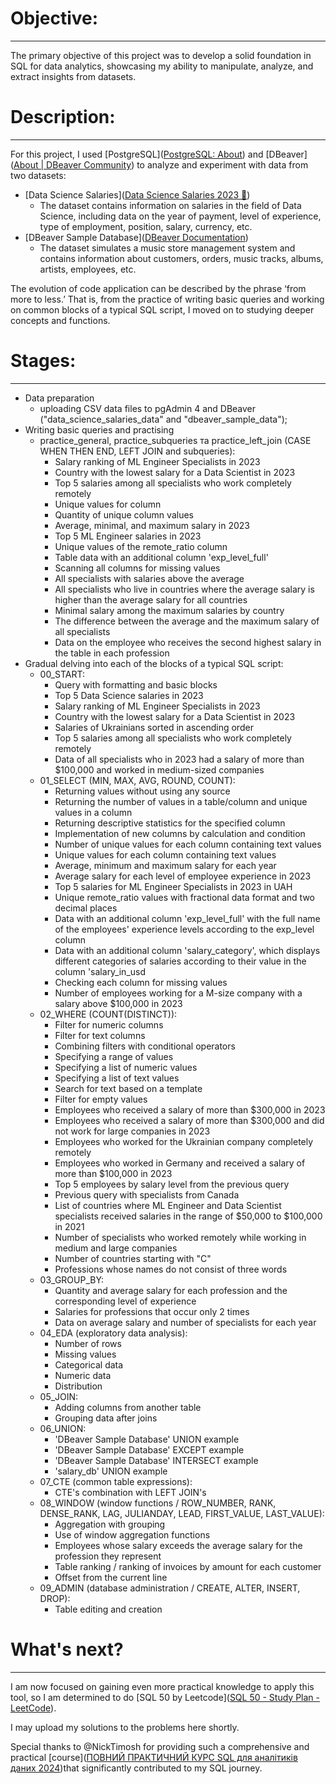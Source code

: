 # Objective:
---
The primary objective of this project was to develop a solid foundation in SQL for data analytics, showcasing my ability to manipulate, analyze, and extract insights from datasets.
# Description:
---
For this project, I used [PostgreSQL]([PostgreSQL: About](https://www.postgresql.org/about/)) and [DBeaver]([About | DBeaver Community](https://dbeaver.io/about/)) to analyze and experiment with data from two datasets:
- [Data Science Salaries]([Data Science Salaries 2023 💸](https://www.kaggle.com/datasets/arnabchaki/data-science-salaries-2023))
	- The dataset contains information on salaries in the field of Data Science, including data on the year of payment, level of experience, type of employment, position, salary, currency, etc.
- [DBeaver Sample Database]([DBeaver Documentation](https://dbeaver.com/docs/dbeaver/Sample-Database/))
	- The dataset simulates a music store management system and contains information about customers, orders, music tracks, albums, artists, employees, etc.

The evolution of code application can be described by the phrase ‘from more to less.’ That is, from the practice of writing basic queries and working on common blocks of a typical SQL script, I moved on to studying deeper concepts and functions.
# Stages:
---
- Data preparation
	- uploading CSV data files to pgAdmin 4 and DBeaver ("data_science_salaries_data" and "dbeaver_sample_data");
- Writing basic queries and practising
	- practice_general, practice_subqueries та practice_left_join (CASE WHEN THEN END, LEFT JOIN and subqueries):
		- Salary ranking of ML Engineer Specialists in 2023
		- Сountry with the lowest salary for a Data Scientist in 2023
		- Top 5 salaries among all specialists who work completely remotely
		- Unique values for column
		- Quantity of unique column values
		- Average, minimal, and maximum salary in 2023
		- Top 5 ML Engineer salaries in 2023
		- Unique values of the remote_ratio column
		- Table data with an additional column 'exp_level_full'
		- Scanning all columns for missing values
		- All specialists with salaries above the average
		- All specialists who live in countries where the average salary is higher than the average salary for all countries
		- Minimal salary among the maximum salaries by country
		- The difference between the average and the maximum salary of all specialists
		- Data on the employee who receives the second highest salary in the table in each profession
- Gradual delving into each of the blocks of a typical SQL script:
	- 00_START:
		- Query with formatting and basic blocks
		- Top 5 Data Science salaries in 2023
		- Salary ranking of ML Engineer Specialists in 2023
		- Сountry with the lowest salary for a Data Scientist in 2023
		- Salaries of Ukrainians sorted in ascending order
		- Top 5 salaries among all specialists who work completely remotely
		- Data of all specialists who in 2023 had a salary of more than $100,000 and worked in medium-sized companies
	- 01_SELECT (MIN, MAX, AVG, ROUND, COUNT):
		- Returning values without using any source
		- Returning the number of values in a table/column and unique values in a column
		- Returning descriptive statistics for the specified column
		- Implementation of new columns by calculation and condition
		- Number of unique values for each column containing text values
		- Unique values for each column containing text values
		- Average, minimum and maximum salary for each year
		- Average salary for each level of employee experience in 2023
		- Top 5 salaries for ML Engineer Specialists in 2023 in UAH
		- Unique remote_ratio values with fractional data format and two decimal places
		- Data with an additional column 'exp_level_full' with the full name of the employees' experience levels according to the exp_level column
		- Data with an additional column 'salary_category', which displays different categories of salaries according to their value in the column 'salary_in_usd
		- Checking each column for missing values
		- Number of employees working for a M-size company with a salary above $100,000 in 2023
	- 02_WHERE (COUNT(DISTINCT)):
		- Filter for numeric columns
		- Filter for text columns
		- Combining filters with conditional operators
		- Specifying a range of values
		- Specifying a list of numeric values
		- Specifying a list of text values
		- Search for text based on a template
		- Filter for empty values
		- Employees who received a salary of more than $300,000 in 2023
		- Employees who received a salary of more than $300,000 and did not work for large companies in 2023
		- Employees who worked for the Ukrainian company completely remotely
		- Employees who worked in Germany and received a salary of more than $100,000 in 2023
		- Top 5 employees by salary level from the previous query
		- Previous query with specialists from Canada
		- List of countries where ML Engineer and Data Scientist specialists received salaries in the range of $50,000 to $100,000 in 2021
		- Number of specialists who worked remotely while working in medium and large companies
		- Number of countries starting with "C"
		- Professions whose names do not consist of three words
	- 03_GROUP_BY:
		- Quantity and average salary for each profession and the corresponding level of experience
		- Salaries for professions that occur only 2 times
		- Data on average salary and number of specialists for each year
	- 04_EDA (exploratory data analysis):
		- Number of rows
		- Missing values
		- Categorical data
		- Numeric data
		- Distribution
	- 05_JOIN:
		- Adding columns from another table
		- Grouping data after joins
	- 06_UNION:
		- 'DBeaver Sample Database' UNION example
		- 'DBeaver Sample Database' EXCEPT example
		- 'DBeaver Sample Database' INTERSECT example
		- 'salary_db' UNION example
	- 07_CTE (common table expressions):
		- CTE's combination with LEFT JOIN's
	- 08_WINDOW (window functions / ROW_NUMBER, RANK, DENSE_RANK, LAG, JULIANDAY, LEAD, FIRST_VALUE, LAST_VALUE):
		- Aggregation with grouping
		- Use of window aggregation functions
		- Employees whose salary exceeds the average salary for the profession they represent
		- Table ranking / ranking of invoices by amount for each customer
		- Offset from the current line
	- 09_ADMIN (database administration / CREATE, ALTER, INSERT, DROP):
		- Table editing and creation
# What's next?
---
I am now focused on gaining even more practical knowledge to apply this tool, so I am determined to do [SQL 50 by Leetcode]([SQL 50 - Study Plan - LeetCode](https://leetcode.com/studyplan/top-sql-50/)).

I may upload my solutions to the problems here shortly.

Special thanks to @NickTimosh for providing such a comprehensive and practical [course]([ПОВНИЙ ПРАКТИЧНИЙ КУРС SQL для аналітиків даних 2024](https://www.youtube.com/watch?v=HkT_VrzbXZQ&t=9529s&ab_channel=%D0%9D%D1%96%D0%BA%D1%96%D1%82%D0%B0%D0%A2%D0%B8%D0%BC%D0%BE%D1%88%D0%B5%D0%BD%D0%BA%D0%BE%5B%D0%90%D0%BD%D0%B0%D0%BB%D1%96%D0%B7%D0%B4%D0%B0%D0%BD%D0%B8%D1%85%D1%83%D0%BA%D1%80%D0%B0%D1%97%D0%BD%D1%81%D1%8C%D0%BA%D0%BE%D1%8E%5D))that significantly contributed to my SQL journey.